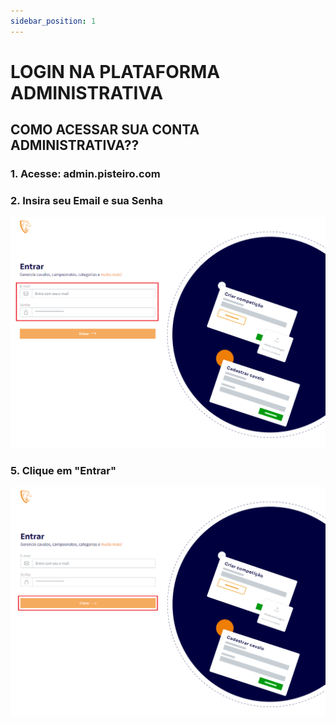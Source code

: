 ```yaml
---
sidebar_position: 1
---
```


# LOGIN NA PLATAFORMA ADMINISTRATIVA

## COMO ACESSAR SUA CONTA ADMINISTRATIVA??

### 1. Acesse: admin.pisteiro.com

### 2. Insira seu Email e sua Senha

![Login](/img/backoffice/login1.png)

### 5. Clique em "Entrar"

![Login](/img/backoffice/login2.png)